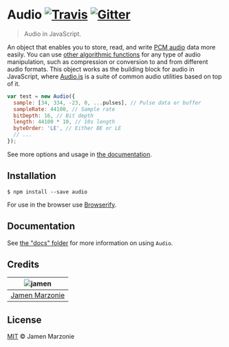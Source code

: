 # Audio [![Travis][travis-icon]][travis] [![Gitter][gitter-icon]][gitter]
> Audio in JavaScript.

An object that enables you to store, read, and write [PCM audio][pcm] data more easily.  You can use [other algorithmic functions][npm-audiojs] for any type of audio manipulation, such as compression or conversion to and from different audio formats.  This object works as the building block for audio in JavaScript, where [Audio.js][audiojs] is a suite of common audio utilities based on top of it.

```javascript
var test = new Audio({
  sample: [34, 334, -23, 0, ...pulses], // Pulse data or buffer
  sampleRate: 44100, // Sample rate
  bitDepth: 16, // Bit depth
  length: 44100 * 10, // 10s length
  byteOrder: 'LE', // Either BE or LE
  // ...
});
```
See more options and usage in [the documentation](/docs).

## Installation
```shell
$ npm install --save audio
```
For use in the browser use [Browserify][browserify].

## Documentation
See [the "docs" folder](/docs) for more information on using `Audio`.

## Credits
| ![jamen][avatar] |
|:---:|
| [Jamen Marzonie][github] |

## License
[MIT](LICENSE) &copy; Jamen Marzonie

[avatar]: https://avatars.githubusercontent.com/u/6251703?v=3&s=125
[github]: https://github.com/jamen
[travis]: https://travis-ci.org/jamen/node-audio
[travis-icon]: https://img.shields.io/travis/jamen/node-audio.svg
[gitter]: https://gitter.im/jamen/node-audio
[gitter-icon]: https://img.shields.io/gitter/room/jamen/node-audio.svg
[browserify]: http://npmjs.com/browserify
[npm-audiojs]: https://www.npmjs.com/browse/keyword/audiojs
[audiojs]: https://github.com/audiojs
[pcm]: https://en.wikipedia.org/wiki/Pulse-code_modulation

